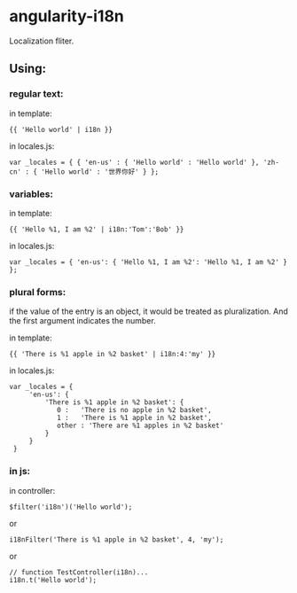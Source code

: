 angularity-i18n
===============

Localization fliter.

Using:
-------

### regular text:
in template:

    {{ 'Hello world' | i18n }}

in locales.js:

    var _locales = { { 'en-us' : { 'Hello world' : 'Hello world' }, 'zh-cn' : { 'Hello world' : '世界你好' } };

### variables:
in template:

    {{ 'Hello %1, I am %2' | i18n:'Tom':'Bob' }}
    
in locales.js:

    var _locales = { 'en-us': { 'Hello %1, I am %2': 'Hello %1, I am %2' } };

### plural forms:

if the value of the entry is an object, it would be treated as pluralization. And the first argument indicates the number.

in template:

    {{ 'There is %1 apple in %2 basket' | i18n:4:'my' }}
    
in locales.js:

    var _locales = {
         'en-us': {
             'There is %1 apple in %2 basket': {
                0 :   'There is no apple in %2 basket',
                1 :   'There is %1 apple in %2 basket',
                other : 'There are %1 apples in %2 basket'
             }
         }
     }

### in js:
in controller:

    $filter('i18n')('Hello world');

or

    i18nFilter('There is %1 apple in %2 basket', 4, 'my');

or

	// function TestController(i18n)...
	i18n.t('Hello world');

